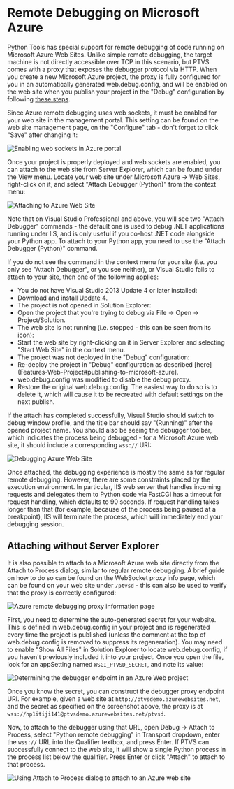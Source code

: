 Remote Debugging on Microsoft Azure
===================================

Python Tools has special support for remote debugging of code running on Microsoft Azure Web Sites. Unlike simple remote debugging, the target machine is not directly accessible over TCP in this scenario, but PTVS comes with a proxy that exposes the debugger protocol via HTTP. When you create a new Microsoft Azure project, the proxy is fully configured for you in an automatically generated web.debug.config, and will be enabled on the web site when you publish your project in the "Debug" configuration by following [these steps](Web-Project#publishing-to-microsoft-azure).

Since Azure remote debugging uses web sockets, it must be enabled for your web site in the management portal. This setting can be found on the web site management page, on the "Configure" tab - don't forget to click "Save" after changing it:

![Enabling web sockets in Azure portal](Images/AzureRemoteDebuggingEnableWebSockets.png)

Once your project is properly deployed and web sockets are enabled, you can attach to the web site from Server Explorer, which can be found under the View menu. Locate your web site under Microsoft Azure -> Web Sites, right-click on it, and select "Attach Debugger (Python)" from the context menu:

![Attaching to Azure Web Site](Images/AzureRemoteDebuggingWebSiteAttach.png)

Note that on Visual Studio Professional and above, you will see two "Attach Debugger" commands - the default one is used to debug .NET applications running under IIS, and is only useful if you co-host .NET code alongside your Python app. To attach to your Python app, you need to use the "Attach Debugger (Python)" command.

If you do not see the command in the context menu for your site (i.e. you only see "Attach Debugger", or you see neither), or Visual Studio fails to attach to your site, then one of the following applies:

* You do not have Visual Studio 2013 Update 4 or later installed:
 * Download and install [Update 4](https://www.microsoft.com/en-us/download/details.aspx?id=44921). 
* The project is not opened in Solution Explorer:
 * Open the project that you're trying to debug via File -> Open -> Project/Solution.
* The web site is not running (i.e. stopped - this can be seen from its icon):
 * Start the web site by right-clicking on it in Server Explorer and selecting "Start Web Site" in the context menu.
* The project was not deployed in the "Debug" configuration:
 * Re-deploy the project in "Debug" configuration as described [here](Features-Web-Project#publishing-to-microsoft-azure].
* web.debug.config was modified to disable the debug proxy.
 * Restore the original web.debug.config. The easiest way to do so is to delete it, which will cause it to be recreated with default settings on the next publish.

If the attach has completed successfully, Visual Studio should switch to debug window profile, and the title bar should say "(Running)" after the opened project name. You should also be seeing the debugger toolbar, which indicates the process being debugged - for a Microsoft Azure web site, it should include a corresponding `wss://` URI:

![Debugging Azure Web Site](Images/AzureRemoteDebuggingAttached.png)

Once attached, the debugging experience is mostly the same as for regular remote debugging. However, there are some constraints placed by the execution environment. In particular, IIS web server that handles incoming requests and delegates them to Python code via FastCGI has a timeout for request handling, which defaults to 90 seconds. If request handling takes longer than that (for example, because of the process being paused at a breakpoint), IIS will terminate the process, which will immediately end your debugging session. 


## Attaching without Server Explorer

It is also possible to attach to a Microsoft Azure web site directly from the Attach to Process dialog, similar to regular remote debugging. A brief guide on how to do so can be found on the WebSocket proxy info page, which can be found on your web site under `/ptvsd` - this can also be used to verify that the proxy is correctly configured:

![Azure remote debugging proxy information page](Images/AzureRemoteDebuggingProxyInfoPage.png)

First, you need to determine the auto-generated secret for your website. This is defined in web.debug.config in your project and is regenerated every time the project is published (unless the comment at the top of web.debug.config is removed to suppress its regeneration). You may need to enable "Show All Files" in Solution Explorer to locate web.debug.config, if you haven't previously included it into your project. Once you open the file, look for an appSetting named `WSGI_PTVSD_SECRET`, and note its value:

![Determining the debugger endpoint in an Azure Web project](Images/AzureRemoteDebuggingSecret.png)

Once you know the secret, you can construct the debugger proxy endpoint URI. For example, given a web site at `http://ptvsdemo.azurewebsites.net`, and the secret as specified on the screenshot above, the proxy is at `wss://hp1itiji141@ptvsdemo.azurewebsites.net/ptvsd`.  

Now, to attach to the debugger using that URL, open Debug → Attach to Process, select "Python remote debugging" in Transport dropdown, enter the `wss://` URL into the Qualifier textbox, and press Enter. If PTVS can successfully connect to the web site, it will show a single Python process in the process list below the qualifier. Press Enter or click "Attach" to attach to that process.

![Using Attach to Process dialog to attach to an Azure web site](Images/AzureRemoteDebuggingManualAttach.png)

